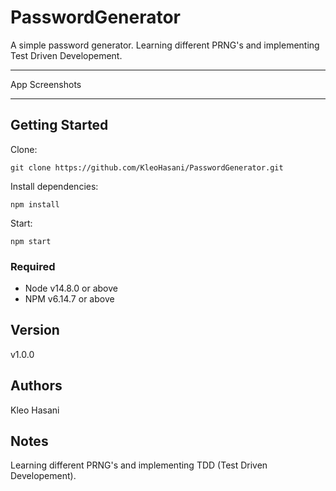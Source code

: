 # PasswordGenerator

A simple password generator. Learning different PRNG's and implementing Test Driven Developement.

---

<p align="center">
  <p>App Screenshots</p>
</p>

---

## Getting Started

Clone:

```git
git clone https://github.com/KleoHasani/PasswordGenerator.git
```

Install dependencies:

```npm
npm install
```

Start:

```npm
npm start
```
### Required

- Node v14.8.0 or above
- NPM v6.14.7 or above

## Version

v1.0.0

## Authors

Kleo Hasani

## Notes

Learning different PRNG's and implementing TDD (Test Driven Developement).
